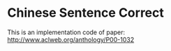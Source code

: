 # Chinese Sentence Correct
This is an implementation code of paper: http://www.aclweb.org/anthology/P00-1032
